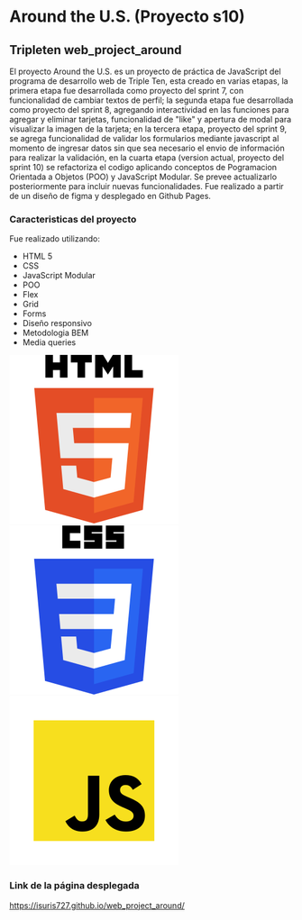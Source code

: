 # Around the U.S. (Proyecto s10)

## Tripleten web_project_around

El proyecto Around the U.S. es un proyecto de práctica de JavaScript del programa de desarrollo web de Triple Ten, esta creado en varias etapas, la primera etapa fue desarrollada como proyecto del sprint 7, con funcionalidad de cambiar textos de perfil; la segunda etapa fue desarrollada como proyecto del sprint 8, agregando interactividad en las funciones para agregar y eliminar tarjetas, funcionalidad de "like" y apertura de modal para visualizar la imagen de la tarjeta; en la tercera etapa, proyecto del sprint 9, se agrega funcionalidad de validar los formularios mediante javascript al momento de ingresar datos sin que sea necesario el envio de información para realizar la validación, en la cuarta etapa (version actual, proyecto del sprint 10) se refactoriza el codigo aplicando conceptos de Pogramacion Orientada a Objetos (POO) y JavaScript Modular. Se prevee actualizarlo posteriormente para incluir nuevas funcionalidades.
Fue realizado a partir de un diseño de figma y desplegado en Github Pages.

### Caracteristicas del proyecto

Fue realizado utilizando:

- HTML 5
- CSS
- JavaScript Modular
- POO
- Flex
- Grid
- Forms
- Diseño responsivo
- Metodologia BEM
- Media queries

![HTML5-logo](./images/html-5-logo.svg)
![CSS3-logo](./images/CSS3_logo_and_wordmark.svg)
![JavaScript-logo](./images/javascript-Logo.svg)

### Link de la página desplegada

https://isuris727.github.io/web_project_around/
